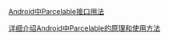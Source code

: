 [Android中Parcelable接口用法](https://www.cnblogs.com/renqingping/archive/2012/10/25/Parcelable.html)

[详细介绍Android中Parcelable的原理和使用方法](https://www.jianshu.com/p/32a2ec8f35ae)